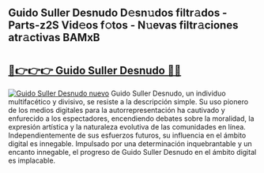 ## Guido Suller Desnudo D𝚎sn𝚞dos filtr𝚊dos - Parts-z2S Vid𝚎os f𝚘tos - N𝚞evas filtr𝚊ciones atr𝚊ctivas BAMxB

# <h2><a href="http://mbbj44k.tromn.icu/?c=Guido+Suller+Desnudo">🔗👉👉👉 Guido Suller Desnudo 🔗🔗</a></h2>

[![Guido Suller Desnudo nuevo](https://i.imgur.com/pEAQMta.gif)](http://mbbj44k.tromn.icu/?c=Guido+Suller+Desnudo)
Guido Suller Desnudo, un individuo multifacético y divisivo, se resiste a la descripción simple. Su uso pionero de los medios digitales para la autorrepresentación ha cautivado y enfurecido a los espectadores, encendiendo debates sobre la moralidad, la expresión artística y la naturaleza evolutiva de las comunidades en línea. Independientemente de sus esfuerzos futuros, su influencia en el ámbito digital es innegable. Impulsado por una determinación inquebrantable y un encanto innegable, el progreso de Guido Suller Desnudo en el ámbito digital es implacable.
